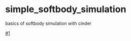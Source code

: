 # simple_softbody_simulation
basics of softbody simulation with cinder


[#1](/st4ll1/simple_softbody_simulation/issues/1)

